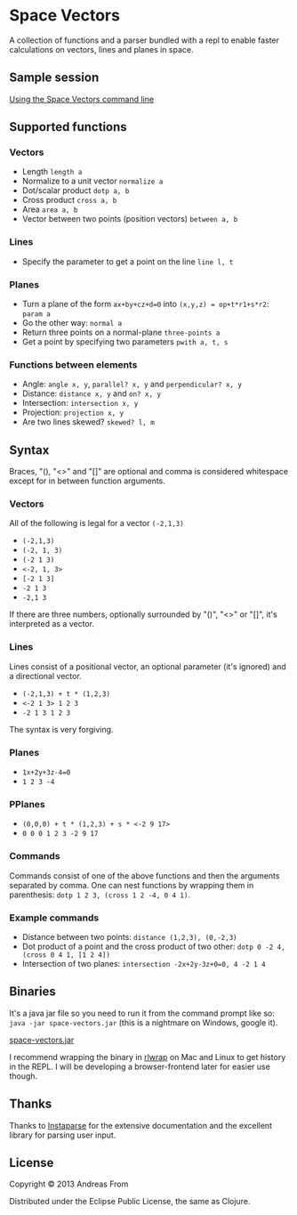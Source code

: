 # Space Vectors

A collection of functions and a parser bundled with a repl to
enable faster calculations on vectors, lines and planes in space.

## Sample session
[Using the Space Vectors command line](spacevectorssample.png)

## Supported functions
### Vectors
* Length `length a`
* Normalize to a unit vector `normalize a`
* Dot/scalar product `dotp a, b`
* Cross product `cross a, b`
* Area `area a, b`
* Vector between two points (position vectors) `between a, b`

### Lines
* Specify the parameter to get a point on the line `line l, t`

### Planes
* Turn a plane of the form `ax+by+cz+d=0` into `(x,y,z) = op+t*r1+s*r2`: `param a`
* Go the other way: `normal a`
* Return three points on a normal-plane `three-points a` 
* Get a point by specifying two parameters `pwith a, t, s`

### Functions between elements
* Angle: `angle x, y`, `parallel? x, y` and `perpendicular? x, y`
* Distance: `distance x, y` and `on? x, y`
* Intersection: `intersection x, y`
* Projection: `projection x, y`
* Are two lines skewed? `skewed? l, m`

## Syntax
Braces, "(), "<>" and "[]" are optional and comma is considered whitespace except for in between function arguments.

### Vectors
All of the following is legal for a vector `(-2,1,3)`
* `(-2,1,3)`
* `(-2, 1, 3)`
* `(-2 1 3)`
* `<-2, 1, 3>`
* `[-2 1 3]`
* `-2 1 3`
* `-2,1 3`

If there are three numbers, optionally surrounded by "()", "<>" or "[]", it's interpreted as a vector.

### Lines
Lines consist of a positional vector, an optional parameter (it's ignored) and a directional vector.
* `(-2,1,3) + t * (1,2,3)`
* `<-2 1 3> 1 2 3`
* `-2 1 3 1 2 3`

The syntax is very forgiving.

### Planes
* `1x+2y+3z-4=0`
* `1 2 3 -4`

### PPlanes
* `(0,0,0) + t * (1,2,3) + s * <-2 9 17>`
* `0 0 0 1 2 3 -2 9 17`

### Commands
Commands consist of one of the above functions and then the arguments separated by comma.
One can nest functions by wrapping them in parenthesis: `dotp 1 2 3, (cross 1 2 -4, 0 4 1)`.

### Example commands

* Distance between two points: `distance (1,2,3), (0,-2,3)`
* Dot product of a point and the cross product of two other: `dotp 0 -2 4, (cross 0 4 1, [1 2 4])`
* Intersection of two planes: `intersection -2x+2y-3z+0=0, 4 -2 1 4`

## Binaries
It's a java jar file so you need to run it from the command prompt like so: `java -jar space-vectors.jar` (this is a nightmare on Windows, google it).

[space-vectors.jar](https://www.dropbox.com/s/mv1838sht00cs0f/space-vectors-0.2.0-standalone.jar)

I recommend wrapping the binary in [rlwrap](http://utopia.knoware.nl/~hlub/rlwrap/) on Mac and Linux to get history in the REPL.
I will be developing a browser-frontend later for easier use though.

## Thanks
Thanks to [Instaparse](https://github.com/Engelberg/instaparse) for the extensive documentation and the excellent library for parsing user input.

## License

Copyright © 2013 Andreas From

Distributed under the Eclipse Public License, the same as Clojure.

